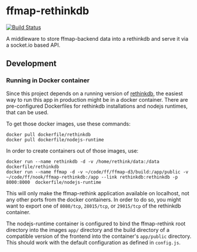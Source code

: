# ffmap-rethinkdb

[![Build Status](https://travis-ci.org/johnyb/ffmap-rethinkdb.svg)](https://travis-ci.org/johnyb/ffmap-rethinkdb)

A middleware to store ffmap-backend data into a rethinkdb and serve it via a socket.io based API.

## Development

### Running in Docker container

Since this project depends on a running version of [rethinkdb](http://rethinkdb.com/), the easiest way
to run this app in production might be in a docker container. There are pre-configured Dockerfiles for
rethinkdb installations and nodejs runtimes, that can be used.

To get those docker images, use these commands:

```
docker pull dockerfile/rethinkdb
docker pull dockerfile/nodejs-runtime
```

In order to create containers out of those images, use:

```
docker run --name rethinkdb -d -v /home/rethink/data:/data dockerfile/rethinkdb
docker run --name ffmap -d -v ~/code/ff/ffmap-d3/build:/app/public -v ~/code/ff/nook/ffmap-rethinkdb:/app --link rethinkdb:rethinkdb -p 8000:8000  dockerfile/nodejs-runtime
```

This will only make the ffmap-rethink application available on localhost, not any other ports from the
docker containers. In order to do so, you might want to export one of `8080/tcp`, `28015/tcp`, or `29015/tcp`
of the rethinkdb container.

The nodejs-runtime container is configured to bind the ffmap-rethink root directory into the images `app/` directory
and the build directory of a compatible version of the frontend into the container's `app/public` directory. This
should work with the default configuration as defined in `config.js`.

